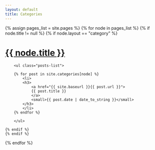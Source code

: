 ```yaml
---
layout: default
title: Categories
---
```


<div id="articles">
{% assign pages_list = site.pages %}
{% for node in pages_list %}
    {% if node.title != null %}
    {% if node.layout == "category" %}
        <h1><a class="category-link {% if page.url == node.url %} active{% endif %}"
        href="{{ site.baseurl }}{{ node.url }}">{{ node.title }}</a></h1>

        <ul class="posts-list">
        
        {% for post in site.categories[node] %}
            <li>
            <h3>
                <a href="{{ site.baseurl }}{{ post.url }}">
                {{ post.title }}
                </a>
                <small>{{ post.date | date_to_string }}</small>
            </h3>
            </li>
        {% endfor %}
        
        </ul>

    {% endif %}
    {% endif %}
{% endfor %}
</div>